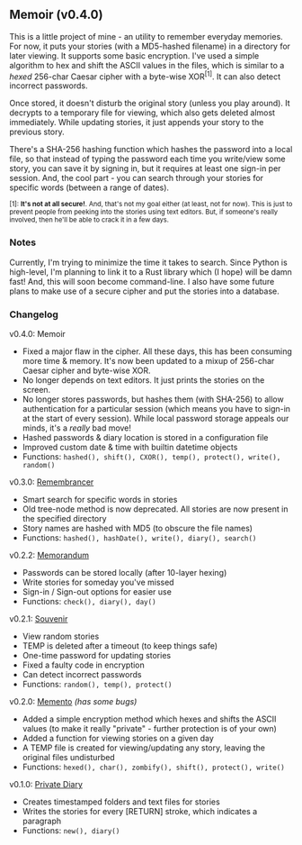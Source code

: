 ## Memoir (v0.4.0)

This is a little project of mine - an utility to remember everyday memories. For now, it puts your stories (with a MD5-hashed filename) in a directory for later viewing. It supports some basic encryption. I've used a simple algorithm to hex and shift the ASCII values in the files, which is similar to a *hexed* 256-char Caesar cipher with a byte-wise XOR<sup>[1]</sup>. It can also detect incorrect passwords.

Once stored, it doesn't disturb the original story (unless you play around). It decrypts to a temporary file for viewing, which also gets deleted almost immediately. While updating stories, it just appends your story to the previous story.

There's a SHA-256 hashing function which hashes the password into a local file, so that instead of typing the password each time you write/view some story, you can save it by signing in, but it requires at least one sign-in per session. And, the cool part - you can search through your stories for specific words (between a range of dates).

<sup>[1]: **It's not at all secure!**. And, that's not my goal either (at least, not for now). This is just to prevent people from peeking into the stories using text editors. But, if someone's really involved, then he'll be able to crack it in a few days.</sup>

### Notes

Currently, I'm trying to minimize the time it takes to search. Since Python is high-level, I'm planning to link it to a Rust library which (I hope) will be damn fast! And, this will soon become command-line. I also have some future plans to make use of a secure cipher and put the stories into a database.

### Changelog

v0.4.0: Memoir
- Fixed a major flaw in the cipher. All these days, this has been consuming more time & memory. It's now been updated to a mixup of 256-char Caesar cipher and byte-wise XOR.
- No longer depends on text editors. It just prints the stories on the screen.
- No longer stores passwords, but hashes them (with SHA-256) to allow authentication for a particular session (which means you have to sign-in at the start of every session). While local password storage appeals our minds, it's a *really* bad move!
- Hashed passwords & diary location is stored in a configuration file
- Improved custom date & time with builtin datetime objects
- Functions: `hashed(), shift(), CXOR(), temp(), protect(), write(), random()`

v0.3.0: [Remembrancer](https://github.com/Wafflespeanut/scripts/tree/be3b51c14c5e708baa4003adf3346f51f5720529/Remembrancer)
- Smart search for specific words in stories
- Old tree-node method is now deprecated. All stories are now present in the specified directory
- Story names are hashed with MD5 (to obscure the file names)
- Functions: `hashed(), hashDate(), write(), diary(), search()`

v0.2.2: [Memorandum](https://github.com/Wafflespeanut/scripts/tree/8850c831c10955b5c32d2710abfbfef916031792/Memorandum)
- Passwords can be stored locally (after 10-layer hexing)
- Write stories for someday you've missed
- Sign-in / Sign-out options for easier use
- Functions: `check(), diary(), day()`

v0.2.1: [Souvenir](https://github.com/Wafflespeanut/scripts/tree/937d48dc3bc8608530253fc392594a90a4d59078/Memento)
- View random stories
- TEMP is deleted after a timeout (to keep things safe)
- One-time password for updating stories
- Fixed a faulty code in encryption
- Can detect incorrect passwords
- Functions: `random(), temp(), protect()`

v0.2.0: [Memento](https://github.com/Wafflespeanut/scripts/tree/7f2572857bbe86b2598d27ab7872017a580351ff/Memento) *(has some bugs)*
- Added a simple encryption method which hexes and shifts the ASCII values (to make it really "private" - further protection is of your own)
- Added a function for viewing stories on a given day
- A TEMP file is created for viewing/updating any story, leaving the original files undisturbed
- Functions: `hexed(), char(), zombify(), shift(), protect(), write()`

v0.1.0: [Private Diary](https://github.com/Wafflespeanut/scripts/tree/64a9c8dd2470ec309a439a41568778187bbe8bb7/Private%20Diary)
- Creates timestamped folders and text files for stories
- Writes the stories for every [RETURN] stroke, which indicates a paragraph
- Functions: `new(), diary()`
